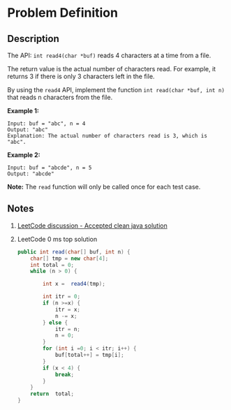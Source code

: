 # Problem Definition

## Description

The API: `int read4(char *buf)` reads 4 characters at a time from a file.

The return value is the actual number of characters read. For example, it returns 3 if there is only 3 characters left in the file.

By using the `read4` API, implement the function `int read(char *buf, int n)` that reads n characters from the file.

**Example 1:**

```text
Input: buf = "abc", n = 4
Output: "abc"
Explanation: The actual number of characters read is 3, which is "abc".
```

**Example 2:**

```text
Input: buf = "abcde", n = 5
Output: "abcde"
```

**Note:** The `read` function will only be called once for each test case.

## Notes

1. [LeetCode discussion - Accepted clean java solution](https://leetcode.com/explore/interview/card/google/59/array-and-strings/396/discuss/49557/Accepted-clean-java-solution)
1. LeetCode 0 ms top solution

    ```java
    public int read(char[] buf, int n) {
        char[] tmp = new char[4];
        int total = 0;
        while (n > 0) {

            int x =  read4(tmp);

            int itr = 0;
            if (n >=x) {
                itr = x;
                n -= x;
            } else {
                itr = n;
                n = 0;
            }
            for (int i =0; i < itr; i++) {
                buf[total++] = tmp[i];
            }
            if (x < 4) {
                break;
            }
        }
        return  total;
    }
    ```